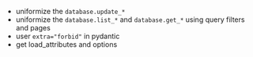 - uniformize the `database.update_*`
- uniformize the `database.list_*` and `database.get_*` using query filters and pages
- user `extra="forbid"` in pydantic
- get load_attributes and options
